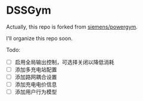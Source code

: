 # DSSGym

Actually, this repo is forked from [siemens/powergym](https://github.com/siemens/powergym).

I'll organize this repo soon.

Todo:
- [ ] 启用全局输出控制，可选择关闭以降低消耗
- [ ] 添加多充电站配置
- [ ] 添加路网耦合设置
- [ ] 添加充电电价信息
- [ ] 添加用户行为模型
